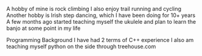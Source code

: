 A hobby of mine is rock climbing
I also enjoy trail running and cycling
Another hobby is Irish step dancing, which I have been doing for 10+ years
A few months ago started teaching myself the ukulele and plan to learn the banjo at some point in my life

Programming Background
I have had 2 terms of C++ experience
I also am teaching myself python on the side through treehouse.com
